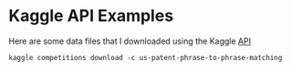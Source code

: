 
# Kaggle API Examples

Here are some data files that I downloaded using the Kaggle [API](https://github.com/Kaggle/kaggle-api)

```
kaggle competitions download -c us-patent-phrase-to-phrase-matching
```


